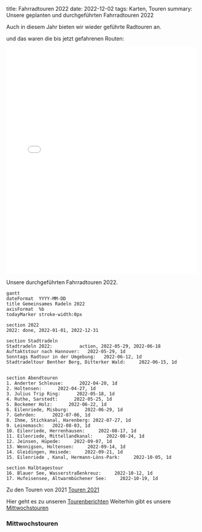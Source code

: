 title: Fahrradtouren 2022
date: 2022-12-02
tags: Karten, Touren
summary: Unsere geplanten und durchgeführten Fahrradtouren 2022

Auch in diesem Jahr bieten wir wieder geführte Radtouren an.

und das waren die bis jetzt gefahrenen Routen:

<iframe width="100%" height="600px" frameborder="0" allowfullscreen src="//umap.openstreetmap.de/de/map/adfc-radtouren-2022_27003?scaleControl=false&miniMap=false&scrollWheelZoom=true&zoomControl=true&allowEdit=false&moreControl=false&searchControl=null&tilelayersControl=null&embedControl=null&datalayersControl=false&onLoadPanel=undefined&captionBar=false"></iframe>

Unsere durchgeführten Fahrradtouren 2022.


``` mermaid
gantt
dateFormat  YYYY-MM-DD
title Gemeinsames Radeln 2022
axisFormat  %b
todayMarker stroke-width:0px

section 2022
2022: done, 2022-01-01, 2022-12-31

section Stadtradeln   
Stadtradeln 2022:          action, 2022-05-29, 2022-06-18
Auftaktstour nach Hannover:   2022-05-29, 1d
Sonntags Radtour in der Umgebung:   2022-06-12, 1d
Stadtradeltour Benther Berg, Ditterker Wald:     2022-06-15, 1d


section Abendtouren
1. Anderter Schleuse:      2022-04-20, 1d
2. Holtensen:      2022-04-27, 1d
3. Julius Trip Ring:      2022-05-18, 1d
4. Ruthe, Sarstedt:      2022-05-25, 1d
5. Bockemer Holz:      2022-06-22, 1d
6. Eilenriede, Misburg:      2022-06-29, 1d
7. Gehrden:      2022-07-06, 1d
8. Ihme, Stichkanal, Harenberg: 2022-07-27, 1d
9. Leinemasch:   2022-08-03, 1d
10. Eilenriede, Herrenhausen:     2022-08-17, 1d
11. Eilenriede, Mittellandkanal:     2022-08-24, 1d
12. Jeinsen, Hüpede:     2022-09-07, 1d
13. Wennigsen, Holtensen:     2022-09-14, 1d
14. Gleidingen, Heisede:     2022-09-21, 1d
15. Eilenriede , Kanal, Hermann-Löns-Park:     2022-10-05, 1d

section Halbtagestour
16. Blauer See, Wasserstraßenkreuz:     2022-10-12, 1d
17. Hufeisensee, Altwarmbüchener See:     2022-10-19, 1d
```

Zu den Touren von 2021 [Touren 2021]({filename}/Touren/Fahrradtouren2021.md)

Hier geht es zu unseren [Tourenberichten]({category}Touren)
Weiterhin gibt es unsere [Mittwochstouren]({filename}/pages/Mittwochstour.md)


### Mittwochstouren

